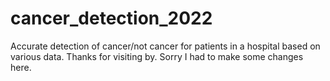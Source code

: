 # cancer_detection_2022
Accurate detection of cancer/not cancer for patients in a hospital based on various data.
Thanks for visiting by.
Sorry I had to make some changes here. 

